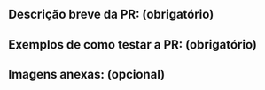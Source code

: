 ## Descrição breve da PR: (obrigatório)
## Exemplos de como testar a PR: (obrigatório)
## Imagens anexas: (opcional)